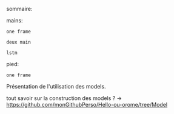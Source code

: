 

sommaire:
  
  mains:
  
    one frame
    
    deux main
    
    lstm

  pied:
    
    one frame


Présentation de l'utilisation des models.

tout savoir sur la construction des models ? -> https://github.com/monGithubPerso/Hello-ou-orome/tree/Model
